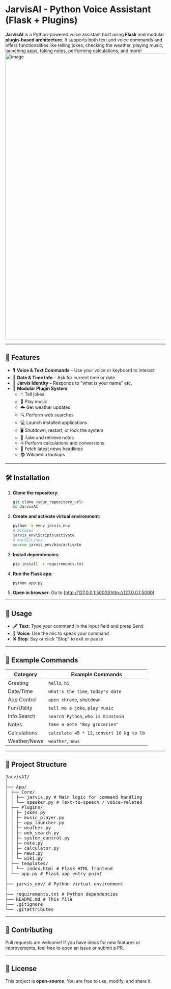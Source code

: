 # JarvisAI - Python Voice Assistant (Flask + Plugins)

**JarvisAI** is a Python-powered voice assistant built using **Flask** and modular **plugin-based architecture**. It supports both text and voice commands and offers functionalities like telling jokes, checking the weather, playing music, launching apps, taking notes, performing calculations, and more!
<img width="1919" height="897" alt="image" src="https://github.com/user-attachments/assets/70c6629c-917a-475f-ada8-be14059c45eb" />

---

## 🚀 Features

- 🎙️ **Voice & Text Commands** – Use your voice or keyboard to interact
- 📅 **Date & Time Info** – Ask for current time or date
- 🤖 **Jarvis Identity** – Responds to "what is your name" etc.
- 🔌 **Modular Plugin System**:
  - 🃏 Tell jokes
  - 🎵 Play music
  - ☁️ Get weather updates
  - 🔍 Perform web searches
  - 💻 Launch installed applications
  - 🖥️ Shutdown, restart, or lock the system
  - 📝 Take and retrieve notes
  - ➗ Perform calculations and conversions
  - 📰 Fetch latest news headlines
  - 📚 Wikipedia lookups

---

## 🛠️ Installation

1. **Clone the repository**:
    ```bash
    git clone <your_repository_url>
    cd JarvisAI
    ```

2. **Create and activate virtual environment**:
    ```bash
    python -m venv jarvis_env
    # Windows
    jarvis_env\Scripts\activate
    # macOS/Linux
    source jarvis_env/bin/activate
    ```

3. **Install dependencies**:
    ```bash
    pip install -r requirements.txt
    ```

4. **Run the Flask app**:
    ```bash
    python app.py
    ```

5. **Open in browser**:
    Go to [http://127.0.0.1:5000](http://127.0.0.1:5000)

---

## 🧠 Usage

- 🖋️ **Text**: Type your command in the input field and press Send
- 🎤 **Voice**: Use the mic to speak your command
- ❌ **Stop**: Say or click "Stop" to exit or pause

---

## 🧪 Example Commands

| Category       | Example Commands                         |
|----------------|-------------------------------------------|
| Greeting       | `hello`, `hi`                             |
| Date/Time      | `what's the time`, `today's date`         |
| App Control    | `open chrome`, `shutdown`                 |
| Fun/Utility    | `tell me a joke`, `play music`            |
| Info Search    | `search Python`, `who is Einstein`        |
| Notes          | `take a note "Buy groceries"`             |
| Calculations   | `calculate 45 * 12`, `convert 10 kg to lb`|
| Weather/News   | `weather`, `news`                         |

---

## 📁 Project Structure
<pre>
JarvisAI/
│
├── App/
│ ├── Core/
│ │ ├── jarvis.py # Main logic for command handling
│ │ └── speaker.py # Text-to-speech / voice-related
│ ├── Plugins/
│ │ ├─ jokes.py
│ │ ├─ music_player.py
│ │ ├─ app_launcher.py
│ │ ├─ weather.py
│ │ ├─ web_search.py
│ │ ├─ system_control.py
│ │ ├─ note.py
│ │ ├─ calculator.py
│ │ ├─ news.py
│ │ └─ wiki.py
│ ├── templates/
│ │ └── index.html # Flask HTML frontend
│ └── app.py # Flask app entry point
│
├── jarvis_env/ # Python virtual environment
│
├── requirements.txt # Python dependencies
├── README.md # This file
├── .gitignore
└── .gitattributes
</pre>

---

## 🤝 Contributing

Pull requests are welcome! If you have ideas for new features or improvements, feel free to open an issue or submit a PR.

---

## 📄 License

This project is **open-source**. You are free to use, modify, and share it.
